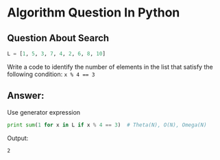 Algorithm Question In Python
============================

## Question About Search

```python
L = [1, 5, 3, 7, 4, 2, 6, 8, 10]
```

Write a code to identify the number of elements in the list that satisfy the following condition: `x % 4 == 3`

## Answer:

Use generator expression

```python
print sum(1 for x in L if x % 4 == 3)  # Theta(N), O(N), Omega(N)
```

Output:
```
2
```